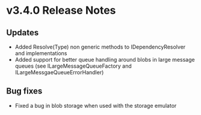 # v3.4.0 Release Notes

## Updates

* Added Resolve(Type) non generic methods to IDependencyResolver and implementations
* Added support for better queue handling around blobs in large message queues (see ILargeMessageQueueFactory and ILargeMessgaeQueueErrorHandler)

## Bug fixes

* Fixed a bug in blob storage when used with the storage emulator